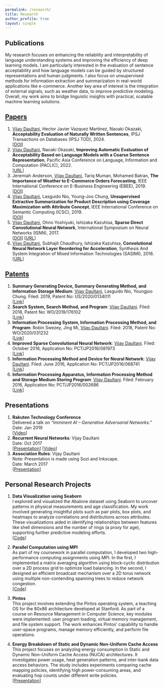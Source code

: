 ```yaml
---
permalink: /research/
title: Research
author_profile: true
layout: single
---
```


## Publications
My research focuses on enhancing the reliability and interpretability of language understanding systems and improving the efficiency of deep learning models. I am particularly interested in the evaluation of sentence acceptability and how language models can be guided by structured representations and human judgments. I also focus on unsupervised methods for information extraction and summarization in real-world applications like e-commerce. Another key area of interest is the integration of external signals, such as weather data, to improve predictive modeling. Overall, my work aims to bridge linguistic insights with practical, scalable machine learning solutions.

## [Papers](https://scholar.google.com/citations?user=qsoG8ZQAAAAJ&hl=en)
  1. <ins>Vijay Daultani</ins>, Hector Javier Vazquez Martinez, Naoaki Okazaki, **Acceptability Evaluation of Naturally Written Sentences**, IPSJ Transactions on Databases (IPSJ TOD), 2024.  
  [[DOI](https://www.jstage.jst.go.jp/article/ipsjjip/32/0/32_652/_article)]
  2. <ins>Vijay Daultani</ins>, Naoaki Okazaki, **Improving Automatic Evaluation of Acceptability Based on Language Models with a Coarse Sentence Representation**, Pacific Asia Conference on Language, Information and Computation (PACLIC), 2022.  
  [[URL](https://aclanthology.org/2022.paclic-1.13/)]
  3. Jeremiah Anderson, <ins>Vijay Daultani</ins>, Tariq Muman, Mohamed Batran, **The Importance of Weather to E-Commerce Orders Forecasting**, IEEE International Conference on E-Business Engineering (EBEE), 2019.  
  [[DOI](https://dl.acm.org/doi/10.1145/3385061.3385064)]
  4. <ins>Vijay Daultani</ins>, Lasguido Nio, Young-Joo Chung, **Unsupervised Extractive Summarization for Product Description using Coverage Maximization with Attribute Concept**, IEEE International Conference on Semantic Computing (ICSC), 2019.  
  [[DOI](https://ieeexplore.ieee.org/document/8665503)]
  5. <ins>Vijay Daultani</ins>, Ohno Yoshiyuki, Ishizaka Kazuhisa, **Sparse Direct Convolutional Neural Network**, International Symposium on Neural Networks (ISNN), 2017.  
  [[DOI](https://doi.org/10.1007/978-3-319-59072-1_35)]
  [[URL](https://link.springer.com/chapter/10.1007/978-3-319-59072-1_35)]
  6. <ins>Vijay Daultani</ins>, Subhajit Chaudhury, Ishizaka Kazuhisa, **Convolutional Neural Network Layer Reordering for Acceleration**, Synthesis And System Integration of Mixed Information Technologies (SASIMI), 2016.  
  [[URL](https://tsys.jp/sasimi/2016/program/program_abst.html#R1-15)]

## [Patents](https://patents.google.com/?inventor=VIJAY+DAULTANI)
  1. **Summary Generating Device, Summary Generating Method, and Information Storage Medium**: <ins>Vijay Daultani</ins>, Lasguido Nio, Youngjoo Chung. Filed: 2019, Patent No: US/2020/0134011  
    [[Link](https://patents.google.com/patent/US20200134011A1)]
  2. **Search System, Search Method, and Program**: <ins>Vijay Daultani</ins>. Filed: 2018, Patent No: WO/2019/176102  
    [[Link](https://patents.google.com/patent/US20210056149A1/en)]
  3. **Information Processing System, Information Processing Method, and Program**: Robin Swezey, Jing Mi, <ins>Vijay Daultani</ins>. Filed: 2018, Patent No: WO/2020/031232  
    [[Link](https://patents.google.com/patent/US11487835B2/en)]
  4. **Improved Sparse Convolutional Neural Network**: <ins>Vijay Daultani</ins>. Filed: October 2016, Application No: PCT/JP2016/081973  
    [[Link](https://patents.google.com/patent/WO2018073975A1)]
  5. **Information Processing Method and Device for Neural Network**: <ins>Vijay Daultani</ins>. Filed: June 2016, Application No: PCT/JP2016/068741  
    [[Link](https://patents.google.com/patent/WO2017216976A1)]
  6. **Information Processing Apparatus, Information Processing Method and Storage Medium Storing Program**: <ins>Vijay Daultani</ins>. Filed: February 2016, Application No: PCT/JP2016/002686  
    [[Link](https://patents.google.com/patent/WO2017208283A1)]


## Presentations
  1. **Rakuten Technology Conference**  
  Delivered a talk on *“Imminent AI – Generative Adversarial Networks.”*   
  Date: Jan 2019   
  [[Video](https://www.youtube.com/watch?v=ructb42duVs)]
  2. **Recurrent Neural Networks**: Vijay Daultani   
  Date: Oct 2017   
  [[Presentation](/assets/docs/presentation_rtc.pdf)] [[Video](https://www.youtube.com/watch?v=fWy6HN2jK1U&t=11s)]
  3. **Association Rules**: Vijay Daultani   
  Note: Presentation is made using Sozi and Inkscape.    
  Date: March 2017  
  [[Presentation](/assets/docs/association_rules_presentation.html#frame1323)]
  
  
## Personal Research Projects

1. **Data Visualization using Seaborn**          
  I explored and visualized the Abalone dataset using Seaborn to uncover patterns in physical measurements and age classification. My work involved generating insightful plots such as pair plots, box plots, and heatmaps to analyze correlations and distributions across attributes. These visualizations aided in identifying relationships between features like shell dimensions and the number of rings (a proxy for age), supporting further predictive modeling efforts.    
  [[Code](https://github.com/vijaydaultani/specimen/blob/master/visualization/seaborn_abalone.ipynb)]

2. **Parallel Computation using MPI**      
  As part of my coursework in parallel computation, I developed two high-performance computing assignments using MPI. In the first, I implemented a matrix averaging algorithm using block-cyclic distribution over a 2D process grid to optimize load balancing. In the second, I designed an efficient broadcast mechanism over a 2D torus network using multiple non-contending spanning trees to reduce network congestion.   
  [[Code](https://github.com/vijaydaultani/CSV880)]

3. **Pintos**  
  This project involves extending the Pintos operating system, a teaching OS for the 80x86 architecture developed at Stanford. As part of a course on Resource Management in Computer Science, key modules were implemented: user program loading, virtual memory management, and file system support. The work enhances Pintos’ capability to handle user-space programs, manage memory efficiently, and perform file operations.

4. **Energy Breakdown of Static and Dynamic Non-Uniform Cache Access**     
  This project focuses on analyzing energy consumption in Static and Dynamic Non-Uniform Cache Access (NUCA) architectures. It investigates power usage, heat generation patterns, and inter-bank data access behaviors. The study includes experiments comparing cache mapping policies, identifying high power-consuming areas, and evaluating hop counts under different write policies.   
  [[Presentation](https://github.com/vijaydaultani/nuca)]